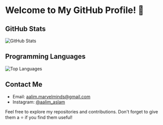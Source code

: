 # Welcome to My GitHub Profile! 👋

## GitHub Stats

![GitHub Stats](https://github-readme-stats.vercel.app/api?username=aalimaslam-mm&show_icons=true&count_private=true)

## Programming Languages

![Top Languages](https://github-readme-stats.vercel.app/api/top-langs/?username=aalimaslam-mm&layout=compact)

## Contact Me

- Email: aalim.marvelminds@gmail.com
- Instagram: [@aalim_aslam](https://instagram.com/aalim_aslam)

Feel free to explore my repositories and contributions. Don't forget to give them a ⭐️ if you find them useful!
